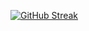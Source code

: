 [![GitHub Streak](https://streak-stats.demolab.com?user=SaiGaneshGupta6&theme=dark)](https://git.io/streak-stats)

